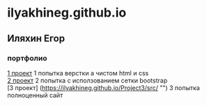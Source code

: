 # ilyakhineg.github.io
## Иляхин Егор
### портфолио    
[1 проект](https://ilyakhineg.github.io/Project1/ "")
    1 попытка верстки а чистом html и css    
[2 проект](https://ilyakhineg.github.io/project2/ "")
    2 попытка с исползованием сетки bootstrap   
[3 проект] (https://ilyakhineg.github.io/Project3/src/ "")
    3 попытка полноценный сайт
